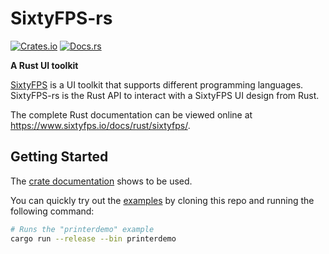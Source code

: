 # SixtyFPS-rs

[![Crates.io](https://img.shields.io/crates/v/sixtyfps)](https://crates.io/crates/sixtyfps)
[![Docs.rs](https://docs.rs/sixtyfps/badge.svg)](https://docs.rs/sixtyfps)

**A Rust UI toolkit**

[SixtyFPS](https://www.sixtyfps.io/) is a UI toolkit that supports different programming languages.
SixtyFPS-rs is the Rust API to interact with a SixtyFPS UI design from Rust.

The complete Rust documentation can be viewed online at https://www.sixtyfps.io/docs/rust/sixtyfps/.

## Getting Started

The [crate documentation](https://www.sixtyfps.io/docs/rust/sixtyfps/) shows to be used.

You can quickly try out the [examples](/examples) by cloning this repo and running the following command:

```sh
# Runs the "printerdemo" example
cargo run --release --bin printerdemo
```

